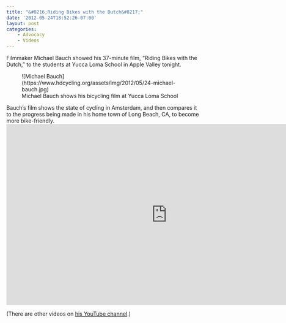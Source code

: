 ```yaml
---
title: "&#8216;Riding Bikes with the Dutch&#8217;"
date: '2012-05-24T18:52:26-07:00'
layout: post
categories:
    - Advocacy
    - Videos
---
```


Filmmaker Michael Bauch showed his 37-minute film, “Riding Bikes with the Dutch,” to the students at Yucca Loma School in Apple Valley tonight.

<figure>![Michael Bauch](https://www.hdcycling.org/assets/img/2012/05/24-michael-bauch.jpg)<figcaption>Michael Bauch shows his bicycling film at Yucca Loma School</figcaption></figure>Bauch’s film shows the state of cycling in Amsterdam, and then compares it to the progress being made in his home town of Long Beach, CA, to become more bike-friendly.

<iframe allow="accelerometer; autoplay; encrypted-media; gyroscope; picture-in-picture" allowfullscreen="" frameborder="0" height="473" loading="lazy" src="https://www.youtube.com/embed/yU5ScmJrp1c?feature=oembed" title="Riding Bikes with the Dutch - Movie Trailer 5" width="840"></iframe>

(There are other videos on [his YouTube channel](http://www.youtube.com/user/MichaelWBauch "Michael Bauch's YouTube channel").)